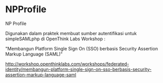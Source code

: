 NPProfile
=========

NP Profile

Digunakan dalam praktek membuat sumber autentifikasi untuk simpleSAMLphp di OpenThink Labs Workshop : 

"Membangun Platform Single Sign On (SSO) berbasis Security Assertion Markup Language (SAML)" 

http://workshop.openthinklabs.com/workshops/federated-identity/membangun-platform-single-sign-on-sso-berbasis-security-assertion-markup-language-saml